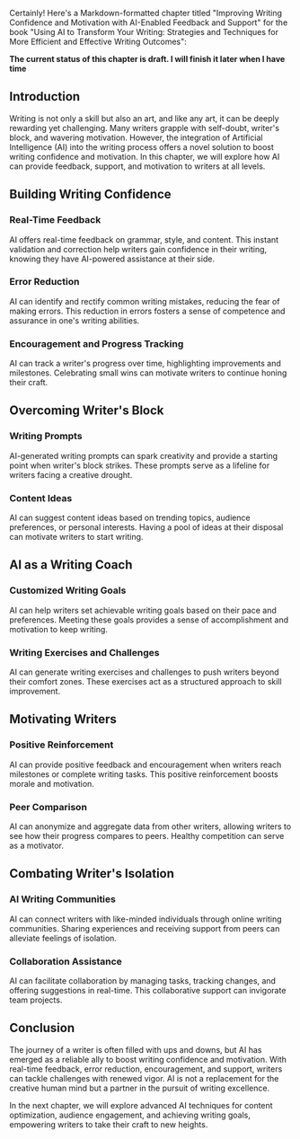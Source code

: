Certainly! Here's a Markdown-formatted chapter titled "Improving Writing Confidence and Motivation with AI-Enabled Feedback and Support" for the book "Using AI to Transform Your Writing: Strategies and Techniques for More Efficient and Effective Writing Outcomes":

**The current status of this chapter is draft. I will finish it later when I have time**

Introduction
------------

Writing is not only a skill but also an art, and like any art, it can be deeply rewarding yet challenging. Many writers grapple with self-doubt, writer's block, and wavering motivation. However, the integration of Artificial Intelligence (AI) into the writing process offers a novel solution to boost writing confidence and motivation. In this chapter, we will explore how AI can provide feedback, support, and motivation to writers at all levels.

Building Writing Confidence
---------------------------

### Real-Time Feedback

AI offers real-time feedback on grammar, style, and content. This instant validation and correction help writers gain confidence in their writing, knowing they have AI-powered assistance at their side.

### Error Reduction

AI can identify and rectify common writing mistakes, reducing the fear of making errors. This reduction in errors fosters a sense of competence and assurance in one's writing abilities.

### Encouragement and Progress Tracking

AI can track a writer's progress over time, highlighting improvements and milestones. Celebrating small wins can motivate writers to continue honing their craft.

Overcoming Writer's Block
-------------------------

### Writing Prompts

AI-generated writing prompts can spark creativity and provide a starting point when writer's block strikes. These prompts serve as a lifeline for writers facing a creative drought.

### Content Ideas

AI can suggest content ideas based on trending topics, audience preferences, or personal interests. Having a pool of ideas at their disposal can motivate writers to start writing.

AI as a Writing Coach
---------------------

### Customized Writing Goals

AI can help writers set achievable writing goals based on their pace and preferences. Meeting these goals provides a sense of accomplishment and motivation to keep writing.

### Writing Exercises and Challenges

AI can generate writing exercises and challenges to push writers beyond their comfort zones. These exercises act as a structured approach to skill improvement.

Motivating Writers
------------------

### Positive Reinforcement

AI can provide positive feedback and encouragement when writers reach milestones or complete writing tasks. This positive reinforcement boosts morale and motivation.

### Peer Comparison

AI can anonymize and aggregate data from other writers, allowing writers to see how their progress compares to peers. Healthy competition can serve as a motivator.

Combating Writer's Isolation
----------------------------

### AI Writing Communities

AI can connect writers with like-minded individuals through online writing communities. Sharing experiences and receiving support from peers can alleviate feelings of isolation.

### Collaboration Assistance

AI can facilitate collaboration by managing tasks, tracking changes, and offering suggestions in real-time. This collaborative support can invigorate team projects.

Conclusion
----------

The journey of a writer is often filled with ups and downs, but AI has emerged as a reliable ally to boost writing confidence and motivation. With real-time feedback, error reduction, encouragement, and support, writers can tackle challenges with renewed vigor. AI is not a replacement for the creative human mind but a partner in the pursuit of writing excellence.

In the next chapter, we will explore advanced AI techniques for content optimization, audience engagement, and achieving writing goals, empowering writers to take their craft to new heights.
